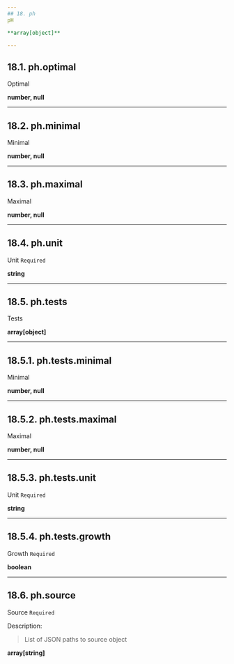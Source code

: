```yaml
---
## 18. ph
pH  

**array[object]**

---
```

## 18.1. ph.optimal
Optimal  

**number, null**

---
## 18.2. ph.minimal
Minimal  

**number, null**

---
## 18.3. ph.maximal
Maximal  

**number, null**

---
## 18.4. ph.unit
Unit  `Required`

**string**

---
## 18.5. ph.tests
Tests  

**array[object]**

---
## 18.5.1. ph.tests.minimal
Minimal  

**number, null**

---
## 18.5.2. ph.tests.maximal
Maximal  

**number, null**

---
## 18.5.3. ph.tests.unit
Unit  `Required`

**string**

---
## 18.5.4. ph.tests.growth
Growth  `Required`

**boolean**

---
## 18.6. ph.source
Source  `Required`

Description:
> List of JSON paths to source object  

**array[string]**
